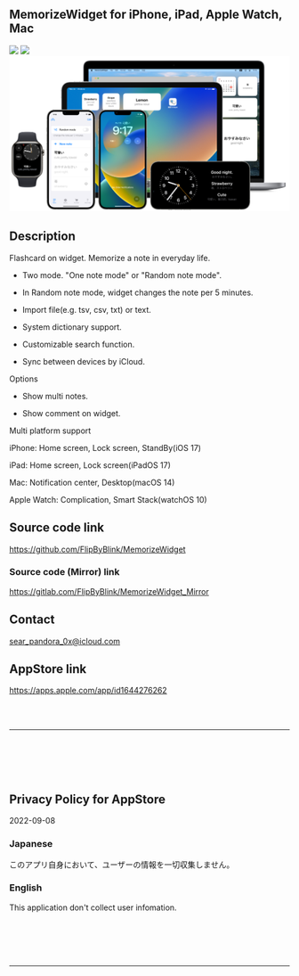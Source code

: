 MemorizeWidget for iPhone, iPad, Apple Watch, Mac
---------------------------------------------------

<img src="iOS/SupportingFiles/Assets.xcassets/RoundedIcon.imageset/icon.png" width="64">

<a href="https://apps.apple.com/app/id1644276262" target="blank">
    <img src="https://developer.apple.com/assets/elements/badges/download-on-the-app-store.svg">
</a>

<img src="Shared/Supporting files/README assets/1200w.png" width="600">


Description
------------
Flashcard on widget. Memorize a note in everyday life.

- Two mode. "One note mode" or "Random note mode".

- In Random note mode, widget changes the note per 5 minutes.

- Import file(e.g. tsv, csv, txt) or text.

- System dictionary support.

- Customizable search function.

- Sync between devices by iCloud.


Options

- Show multi notes.

- Show comment on widget.


Multi platform support

iPhone: Home screen, Lock screen, StandBy(iOS 17)

iPad: Home screen, Lock screen(iPadOS 17)

Mac: Notification center, Desktop(macOS 14)

Apple Watch: Complication, Smart Stack(watchOS 10)


Source code link
------------------
https://github.com/FlipByBlink/MemorizeWidget

### Source code (Mirror) link
https://gitlab.com/FlipByBlink/MemorizeWidget_Mirror


Contact
------------
sear_pandora_0x@icloud.com


AppStore link
--------------
https://apps.apple.com/app/id1644276262


<br>
<br>

* * *

<br>
<br>
<br>
<br>

Privacy Policy for AppStore
----------------------------
2022-09-08

### Japanese
このアプリ自身において、ユーザーの情報を一切収集しません。

### English
This application don't collect user infomation.

<br>
<br>
<br>
<br>

* * *

<br>
<br>

<!-- URL "Support page for AppStore" -->
<!-- https://flipbyblink.github.io/MemorizeWidget/ -->

<!-- URL "Privacy Policy for AppStore" -->
<!-- https://flipbyblink.github.io/MemorizeWidget/#privacy-policy-for-appstore -->
